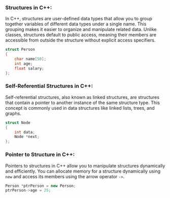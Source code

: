 ### Structures in C++:

In C++, structures are user-defined data types that allow you to group together variables of different data types under a single name. This grouping makes it easier to organize and manipulate related data. Unlike classes, structures default to public access, meaning their members are accessible from outside the structure without explicit access specifiers.

```cpp
struct Person
{
    char name[50];
    int age;
    float salary;
};
```

### Self-Referential Structures in C++:

Self-referential structures, also known as linked structures, are structures that contain a pointer to another instance of the same structure type. This concept is commonly used in data structures like linked lists, trees, and graphs.

```cpp
struct Node
{
    int data;
    Node *next;
};
```

### Pointer to Structure in C++:

Pointers to structures in C++ allow you to manipulate structures dynamically and efficiently. You can allocate memory for a structure dynamically using `new` and access its members using the arrow operator `->`.

```cpp
Person *ptrPerson = new Person;
ptrPerson->age = 25;
```
